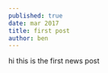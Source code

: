 ```yaml
---
published: true
date: mar 2017
title: first post
author: ben
---
```


hi this is the first news post
